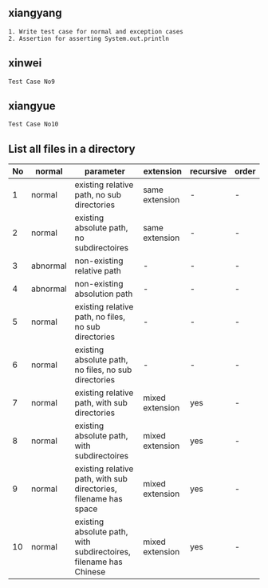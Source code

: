 ## xiangyang
    1. Write test case for normal and exception cases
    2. Assertion for asserting System.out.println

## xinwei
    Test Case No9
## xiangyue
    Test Case No10

## List all files in a directory
|No|normal|parameter|extension|recursive|order|
|--|--|--|--|--|--|
|1|normal|existing relative path, no sub directories|same extension|-|-|
|2|normal|existing absolute path, no subdirectoires|same extension|-|-|
|3|abnormal|non-existing relative path|-|-|-|
|4|abnormal|non-existing absolution path|-|-|-|
|5|normal|existing relative path, no files, no sub directories|-|-|-|
|6|normal|existing absolute path, no files, no sub directories|-|-|-|
|7|normal|existing relative path, with sub directories|mixed extension|yes|-|
|8|normal|existing absolute path, with subdirectoires|mixed extension|yes|-|
|9|normal|existing relative path, with sub directories, filename has space|mixed extension|yes|-|
|10|normal|existing absolute path, with subdirectoires, filename has Chinese|mixed extension|yes|-|

